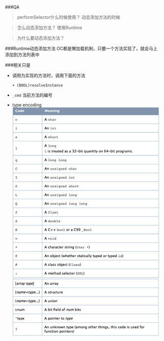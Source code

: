 ###QA
> performSelector什么时候使用？ 动态添加方法的时候

> 怎么动态添加方法？ 使用Runtime

> 为什么要动态添加方法？

###Runtime动态添加方法
OC都是懒加载机制，只要一个方法实现了，就会马上添加到方法列表中

###相关只是
- 调用为实现的方法时，调用下面的方法
  ```
  + (BOOL)resolveInstance
  ```

- `_cmd`
  当前方法的编号

- type encoding
  ![](/assets/Snip20161020_4.png)
  ![](/assets/Snip20161020_5.png)